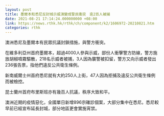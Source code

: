 ```yaml
---
layout: post
title: 墨爾本和悉尼反封城示威演變成警民衝突　逾2百人被捕
date: 2021-08-21 17:14:24.000000000 +08:00
link: https://news.rthk.hk/rthk/ch/component/k2/1606972-20210821.htm
categories: rthk
---
```


澳洲悉尼及墨爾本有民眾抗議封鎖措施，與警方衝突。

在維多利亞州首府墨爾本，超過4000人參與示威，部份人衝擊警方防線，警方施放胡椒噴霧驅散，218名示威者被捕，3人因為襲警被扣留，警方又向示威者發出236張告票，指他們違反公共衛生條例。

新南威爾士州首府悉尼就有大約250人上街，47人因為拒捕及違反公共衛生條例而被檢控。

昆士蘭州首府布里斯班亦有幾百人抗議，秩序大致和平。

澳洲近期的疫情惡化，全國單日新增896宗確診個案，大部分集中在悉尼。悉尼較早前已經宣布延長封城，部分地區更會實施宵禁。
